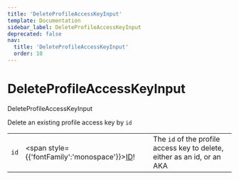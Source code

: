 ```yaml
---
title: 'DeleteProfileAccessKeyInput'
template: Documentation
sidebar_label: DeleteProfileAccessKeyInput
deprecated: false
nav:
  title: 'DeleteProfileAccessKeyInput'
  order: 10
---
```


# DeleteProfileAccessKeyInput

<div style={{'fontFamily':'monospace'}}><span style={{'fontSize':'1.5rem','fontWeight':500}}>DeleteProfileAccessKeyInput</span></div>



Delete an existing profile access key by `id`

| | | |
| -- | -- | -- |
| `id` | <span style={{'fontFamily':'monospace'}}><a href="/guardrails/docs/reference/graphql/scalar/ID">ID</a>!</span> | The `id` of the profile access key to delete, either as an id, or an AKA |